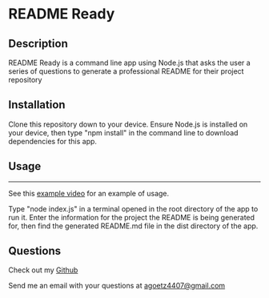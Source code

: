 # README Ready

## Description
README Ready is a command line app using Node.js that asks the user a series of questions to generate a professional README for their project repository

## Installation
Clone this repository down to your device. Ensure Node.js is installed on your device, then type "npm install" in the command line to download dependencies for this app.

## Usage
---
See this [example video](https://drive.google.com/file/d/1DpLL6k6JV0vAdkDhkvWC3NmbBS6Gd4Eq/view) for an example of usage.

Type "node index.js" in a terminal opened in the root directory of the app to run it. Enter the information for the project the README is being generated for, then find the generated README.md file in the dist directory of the app.

## Questions
Check out my [Github](https://github.com/agoetz4407)

Send me an email with your questions at [agoetz4407@gmail.com](mailto:agoetz4407@gmail.com)
